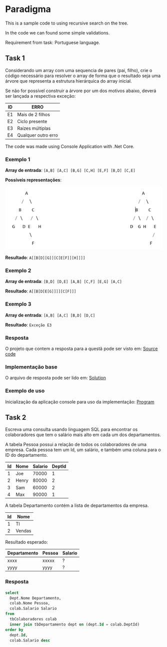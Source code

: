 # Paradigma

This is a sample code to using recursive search on the tree.

In the code we can found some simple validations.

Requirement from task: Portuguese language.

## Task 1

Considerando um array com uma sequencia de pares (pai, filho), crie o código necessário para resolver o array de forma que o resultado seja uma árvore que representa a estrutura hierárquica do array inicial.

Se não for possível construir a árvore por um dos motivos abaixo, deverá ser lançada a respectiva exceção:

|ID	| ERRO                  |
| - | --------------------- |
|E1	| Mais de 2 filhos      |
|E2	| Ciclo presente        |
|E3	| Raízes múltiplas      |
|E4	| Qualquer outro erro   |


The code was made using Console Application with .Net Core.

### Exemplo 1

**Array de entrada**: `[A,B] [A,C] [B,G] [C,H] [E,F] [B,D] [C,E]`

**Possíveis representações**:

![](tree.png)

**Resultado**: `A[[B[D][G]][C[E[F]][H]]]]`

### Exemplo 2

**Array de entrada**: `[B,D] [D,E] [A,B] [C,F] [E,G] [A,C]`

**Resultado**: `A[[B[D[E[G]]]][C[F]]]`

### Exemplo 3
**Array de entrada**: `[A,B] [A,C] [B,D] [D,C]`

**Resultado**: `Exceção E3`

### Resposta

O projeto que contem a resposta para a questã pode ser visto em: [Source code](./src/Pradigma)

### Implementação base

O arquivo de resposta pode ser lido em: [Solution](./src/Pradigma/PaisFilhos.cs)

### Exemplo de uso

Inicialização da aplicação console para uso da implementação: [Program](./src/Pradigma/Program.cs)

## Task 2

Escreva uma consulta usando linguagem SQL para encontrar os colaboradores que tem o salário mais alto em cada um dos departamentos.

A tabela Pessoa possui a relação de todos os colaboradores de uma empresa. Cada pessoa tem um Id, um salário, e também uma coluna para o ID do departamento.

| Id | Nome  | Salario | DeptId |
| -- | ----- | ------- | ------ |
| 1  | Joe   | 70000   | 1      |
| 2  | Henry | 80000   | 2      |
| 3  | Sam   | 60000   | 2      |
| 4  | Max   | 90000   | 1      |

A tabela Departamento contém a lista de departamentos da empresa.

| Id | Nome   |
| -- | ------ |
| 1  | TI     |
| 2  | Vendas |

Resultado esperado:

| Departamento | Pessoa | Salario |
| ------------ | ------ | ------- |
| xxxx         | xxxxx  | ?       |
| yyyy         | yyyy   | ?       |


### Resposta

  ```sql
  select
    Dept.Nome Departamento,
    colab.Nome Pessoa,
    colab.Salario Salario
  from 
    tbColaboradores colab
    inner join tbDepartamento dept on (dept.Id = colab.DeptId)
  order by
    dept.Id,
    colab.Salario desc
```
